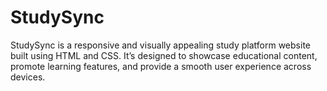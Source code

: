 # StudySync
StudySync is a responsive and visually appealing study platform website built using HTML and CSS. It’s designed to showcase educational content, promote learning features, and provide a smooth user experience across devices.
